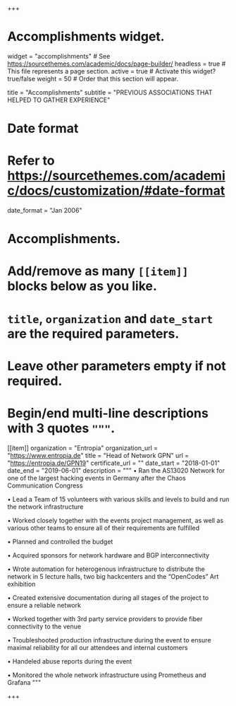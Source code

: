 +++
# Accomplishments widget.
widget = "accomplishments"  # See https://sourcethemes.com/academic/docs/page-builder/
headless = true  # This file represents a page section.
active = true  # Activate this widget? true/false
weight = 50  # Order that this section will appear.

title = "Accomplish&shy;ments"
subtitle = "PREVIOUS ASSOCIATIONS THAT HELPED TO GATHER EXPERIENCE"

# Date format
#   Refer to https://sourcethemes.com/academic/docs/customization/#date-format
date_format = "Jan 2006"

# Accomplishments.
#   Add/remove as many `[[item]]` blocks below as you like.
#   `title`, `organization` and `date_start` are the required parameters.
#   Leave other parameters empty if not required.
#   Begin/end multi-line descriptions with 3 quotes `"""`.

[[item]]
  organization = "Entropia"
  organization_url = "https://www.entropia.de"
  title = "Head of Network GPN"
  url = "https://entropia.de/GPN19"
  certificate_url = ""
  date_start = "2018-01-01"
  date_end = "2019-06-01"
  description = """
  • Ran the AS13020 Network for one of the largest hacking events in Germany after the Chaos Communication Congress
  
  • Lead a Team of 15 volunteers with various skills and levels to build and run the network infrastructure
  
  • Worked closely together with the events project management, as well as various other teams to ensure all of their requirements are fulfilled
  
  • Planned and controlled the budget
  
  • Acquired sponsors for network hardware and BGP interconnectivity
  
  • Wrote automation for heterogenous infrastructure to distribute the network in 5 lecture halls, two big hackcenters and the “OpenCodes” Art exhibition
  
  • Created extensive documentation during all stages of the project to ensure a reliable network
  
  • Worked together with 3rd party service providers to provide fiber connectivity to the venue
  
  • Troubleshooted production infrastructure during the event to ensure maximal reliability for all our attendees and internal customers
  
  • Handeled abuse reports during the event
  
  • Monitored the whole network infrastructure using Prometheus and Grafana
  """

+++
